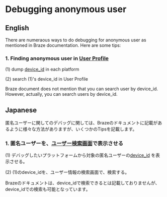 # Debugging anonymous user

## English

There are numeraous ways to do debugging for anonymous user as mentioned in Braze documentation.
Here are some tips:

### 1. Finding anonymous user in [User Profile](https://www.braze.com/docs/user_guide/engagement_tools/segments/user_profiles/#access-profiles)

(1) dump [device_id](https://www.braze.com/docs/user_guide/data_and_analytics/user_data_collection/sdk_data_collection) in each platform

(2) search (1)'s device_id in User Profile

Braze document does not mention that you can search user by device_id. However, actually, you can search users by device_id.




## Japanese

匿名ユーザーに関してのデバッグに関しては、Brazeのドキュメントに記載があるように様々な方法がありますが、いくつかのTipsを記載します。

### 1. 匿名ユーザーを、[ユーザー検索画面](https://www.braze.com/docs/user_guide/engagement_tools/segments/user_profiles/#access-profiles)で表示させる

(1) デバッグしたいプラットフォームから対象の匿名ユーザーの[device_id](https://www.braze.com/docs/user_guide/data_and_analytics/user_data_collection/sdk_data_collection) を表示させる。

(2) (1)のdevice_idを、ユーザー情報の検索画面で、検索する。

Brazeのドキュメントは、device_idで検索できるとは記載しておりませんが、device_idでの検索も可能となっています。
